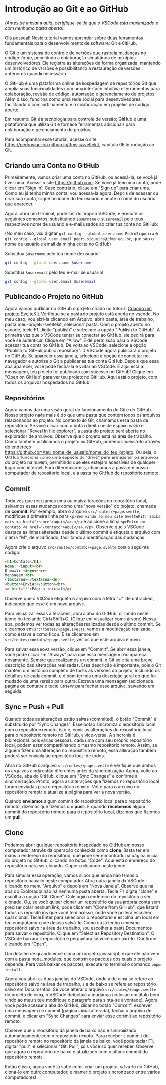 # Introdução ao Git e ao GitHub

_(Antes de iniciar a aula, certifique-se de que o VSCode está maximizado e com nenhuma pasta aberta)._

Olá pessoal! Neste tutorial vamos aprender sobre duas ferramentas fundamentais para o desenvolvimento de software: Git e GitHub.

O Git é um sistema de controle de versões que rastreia mudanças no código-fonte, permitindo a colaboração simultânea de múltiplos desenvolvedores. Ele registra as alterações de forma organizada, mantendo um histórico de versões e possibilitando a restauração de versões anteriores quando necessário.

O GitHub é uma plataforma online de hospedagem de repositórios Git que amplia suas funcionalidades com uma interface intuitiva e ferramentas para colaboração, revisão de código, automação e gerenciamento de projetos. Além disso, funciona como uma rede social para desenvolvedores, facilitando o compartilhamento e a colaboração em projetos de código aberto.

Em resumo: Git é a tecnologia para controle de versão; GitHub é uma plataforma que utiliza Git e fornece ferramentas adicionais para colaboração e gerenciamento de projetos.

Para acompanhar esse tutorial, acesse o site <https://pedrosiqueira.github.io/ifmsjs/sveltekit>, capítulo 0B Introdução ao Git.

## Criando uma Conta no GitHub

Primeiramente, vamos criar uma conta no GitHub, ou acessá-la, se você já tiver uma. Acesse o site <https://github.com>. Se você já tem uma conta, pode clicar em "Sign in". Caso contrário, clique em "Sign up" para criar uma. Como eu já tenho minha conta, vou acessá-la agora. Depois de acessar ou criar sua conta, clique no ícone do teu usuário e anote o nome do usuário que aparecer.

Agora, abra um terminal, pode ser do próprio VSCode, e execute os seguintes comandos, substituindo `$username` e `$useremail` pelo teus respectivos nome de usuário e e-mail usados ao criar tua conta no GitHub:

(No meu caso, vou digitar `git config --global user.name PedroSiqueira` e `git config --global user.email pedro.siqueira@ifms.edu.br`, que são o nome de usuário e email da minha conta no GitHub)

Substitua `$username` pelo teu nome de usuário!

```bash
git config --global user.name $username
```

Substitua `$useremail` pelo teu e-mail de usuário!

```bash
git config --global user.email $useremail
```

## Publicando o Projeto no GitHub

Agora vamos publicar no GitHub o projeto criado no tutorial [Criando um projeto SvelteKit](https://pedrosiqueira.github.io/ifmsjs/sveltekit/0A%20Criando%20um%20projeto%20SvelteKit.html). Verifique se a pasta do projeto está aberta no vscode. No meu caso, vou abri-la clicando em Arquivo, abrir pasta, área de trabalho, pasta meu-projeto-sveltekit, selecionar pasta. Com o projeto aberto no vscode, tecle F1, digite "publish" e selecione a opção "Publish to GitHub". A primeira vez que o VSCode tentar se conectar ao GitHub, ele pedirá para você se autenticar. Clique em "Allow". E dê permissão para o VSCode acessar tua conta no GitHub. De volta ao VSCode, selecione a opção "Publish to GitHub public repository". O VSCode agora publicará o projeto no GitHub. Se aparecer essa janela, selecione a opção de conectar no navegador e autorize o Git a publicar na tua conta GitHub. Depois que essa aba aparecer, você pode fechá-la e voltar ao VSCode. E aqui está a mensagem, teu projeto foi publicado com sucesso no GitHub! Clique em "Open on GitHub" para ver teu projeto no GitHub. Aqui está o projeto, com todos os arquivos hospedados no GitHub.

## Repositórios

Agora vamos dar uma visão geral do funcionamento do Git e do GitHub. Nosso projeto nada mais é do que uma pasta que contém todos os arquivos relacionados ao projeto. No contexto do Git, chamamos essa pasta de repositório. Se você clicar com o botão direito neste espaço vazio e selecionar "Reveal in file explorer", a pasta do projeto será aberta no explorador de arquivos. Observe que o projeto está na área de trabalho. Como também publicamos o projeto no GitHub, podemos acessá-lo através do endereço <https://github.com/teu_nome_de_usuario/nome_do_teu_projeto>. Ou seja, o GitHub funciona como uma espécie de "drive" para armazenar os arquivos do projeto na nuvem, permitindo que eles estejam acessíveis de qualquer lugar com internet. Para diferenciarmos, chamamos a pasta em nosso computador de repositório local, e a pasta no GitHub de repositório remoto.

## Commit

Toda vez que realizamos uma ou mais alterações no repositório local, salvamos essas mudanças como uma "nova versão" do projeto, chamada de **commit**. Por exemplo, abra o arquivo `src/routes/+page.svelte`, modifique a primeira linha para `<p>Bem vindo ao meu site SvelteKit! Saiba mais <a href="/sobre">aqui</a>.</p>` e adicione a linha `<p>Entre em contato <a href="/contato">aqui</a>.</p>`. Observe que o VSCode destaca as linhas alteradas desde o último commit e etiqueta o arquivo com a letra "M", de modificado, facilitando a identificação das mudanças.

Agora crie o arquivo `src/routes/contato/+page.svelte` com o seguinte código:

```html
<h1>Contato</h1>
Nome: <input><br>
E-mail: <input><br>
Mensagem:<br>
<textarea></textarea><br>
<button>Enviar</button><br>
<a href="/">Página inicial</a>
```

Observe que o VSCode etiqueta o arquivo com a letra "U", de untracked, indicando que esse é um novo arquivo.

Para visualizar essas alterações, abra a aba do GitHub, clicando neste ícone ou teclando Ctrl+Shift+G. (Clique em visualizar como árvore) Nessa aba, podemos ver todas as alterações realizadas desde o último commit. Se clicarmos em `src/routes/+page.svelte`, vemos a modificação realizada, como estava e como ficou. E se clicarmos em `src/routes/contato/+page.svelte`, vemos que este arquivo é novo.

Para salvar essa nova versão, clique em "Commit". Se abrir essa janela, você pode clicar em "Always" para que essa mensagem não apareça novamente. Sempre que realizamos um commit, o Git solicita uma breve descrição das alterações realizadas. Essa descrição é importante, pois o Git mantém um histórico completo de todas as versões do projeto, incluindo os detalhes de cada commit, e é bom termos uma descrição geral do que foi mudado de uma versão para outra. Escreva uma mensagem (adicionada página de contato) e tecle Ctrl+W para fechar esse arquivo, salvando em seguida.

## Sync = Push + Pull

Quando todas as alterações estão salvas (commited), o botão "Commit" é substituído por "Sync Changes". Esse botão sincroniza o repositório local com o repositório remoto, isto é, envia as alterações do repositório local para o repositório remoto no GitHub, e vice-versa. A sincronia é bidirecional, pois várias pessoas, cada uma com seu próprio repositório local, podem estar compartilhando o mesmo repositório remoto. Assim, se alguém fizer uma alteração no repositório remoto, essa alteração também poderá ser enviada ao repositório local de todos.

Abra no GitHub o arquivo `src/routes/+page.svelte` e verifique que ambos os arquivos ainda estão diferentes antes da sincronização. Agora, volte ao VSCode, aba do GitHub, clique em "Sync Changes" e confirme a sincronização. Pronto, agora as alterações que fizemos no repositório local foram enviadas para o repositório remoto. Volte para o arquivo no repositório remoto e atualize a página para ver a nova versão.

Quando **enviamos** algum commit do repositório local para o repositório remoto, dizemos que fizemos um **push**. E quando **recebemos** algum commit do repositório remoto para o repositório local, dizemos que fizemos um **pull**.

## Clone

Podemos abrir qualquer repositório hospedado no GitHub em nosso computador através da operação conhecida como **clone**. Basta ter em mãos o endereço do repositório, que pode ser encontrado na página inicial do projeto no GitHub, clicando no botão "Code". Aqui está o endereço do repositório para ser clonado. Copie-o clicando neste ícone.

Para simular essa operação, vamos supor que ainda não temos o repositório baixado neste computador. Abra outra janela do VSCode clicando no menu "Arquivo" e depois em "Nova Janela". Observe que na aba do Explorador não há nenhuma pasta aberta. Tecle F1, digite "clone" e escolha a opção "Git: Clone". Cole aqui o endereço do repositório a ser clonado. Ou, se você quiser clonar um repositório da sua própria conta sem precisar colar nenhum link, pode clicar em "Clone from GitHub", que listará todos os repositórios que você tem acesso, onde você poderá escolher qual clonar. Tecle Enter para selecionar o repositório e escolha um local em teu computador onde deseja salvá-lo. Como eu já tenho o mesmo repositório salvo na área de trabalho, vou escolher a pasta Documentos para salvar o repositório. Clique em "Select as Repository Destination". O VSCode baixará o repositório e perguntará se você quer abri-lo. Confirme clicando em "Open".

Um detalhe de quando você clona um projeto javascript, é que ele não vem com a pasta node_modules, que contém os pacotes dos quais o projeto depende. Para você baixar os pacotes, execute no terminal o comando `pnpm install`.

Agora vou abrir as duas janelas do VSCode, onde a de cima se refere ao repositório salvo na área de trabalho, e a de baixo se refere ao repositório salvo em Documentos. Se você alterar o arquivo `src/routes/+page.svelte` do projeto de cima, o VSCode detectará a mudança (coloque um título bem vindo ao meu site e modifique o parágrafo para sinta-se à vontade). Agora você pode acessar a aba do GitHub, clicar no botão "Commit", escrever uma mensagem de commit (página inicial alterada), fechar o arquivo de commit, e clicar em "Sync Changes" para enviar esse commit ao repositório remoto.

Observe que o repositório da janela de baixo não é sincronizado automaticamente com o repositório remoto. Para receber o commit do repositório remoto no repositório da janela de baixo, você pode teclar F1, digitar "pull", e selecionar "Git: Pull", pois você só quer receber. Observe que agora o repositório de baixo é atualizado com o último commit do repositório remoto.

Então é isso, agora você já sabe como criar um projeto, salvá-lo no GitHub, cloná-lo em outro computador, e manter o projeto sincronizado entre vários computadores!
